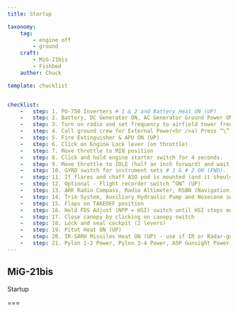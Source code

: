 ```yaml
---
title: Startup

taxonomy:
    tag:
        - engine off
        - ground
    craft:
        - MiG-21bis
        - Fishbed
    author: Chuck

template: chucklist


checklist:
    -   step: 1. PO-750 Inverters # 1 & 2 and Battery Heat ON (UP)
    -   step: 2. Battery, DC Generator ON, AC Generator Ground Power ON, Fuel Pump Switch # 1, 2 & 3 ON (FWD)
    -   step: 3. Turn on radio and set frequency to airfield tower freq (Check briefing or mission editor to find which channel to use).
    -   step: 4. Call ground crew for External Power<br />a) Press “\” (intercomm switch) and “F8” to select ground crew<br />b) Select “Ground Electric Power” by pressing “F2”<br />c) Select “ON” by pressing “F1” to turn on ground power
    -   step: 5. Fire Extinguisher & APU ON (UP)
    -   step: 6. Click on Engine Lock lever (on throttle)
    -   step: 7. Move throttle to MIN position
    -   step: 8. Click and hold engine starter switch for 4 seconds.
    -   step: 9. Move throttle to IDLE (half an inch forward) and wait for RPM to reach a minimum of 35 %. Process may take up to 45 seconds. 
    -   step: 10. GYRO switch for instrument sets # 1 & # 2 ON (FWD).
    -   step: 11. If flares and chaff ASO pod is mounted (and it should be since it is the standard equipment for any combat mission), set JATO (SPRD) Start & Jettison system switches “ON” (FWD)
    -   step: 12. Optional - Flight recorder switch “ON” (UP)
    -   step: 13. ARK Radio Compass, Radio Altimeter, RSBN (Navigation System), GIRO (KPP = ADI = Attitude Indicator), FDS (NPP = HSI = Horizontal Situation Indicator), AP (SAU = Auto-pilot), AP Pitch (Auto-pilot pitch) ON (UP)
    -   step: 14. Trim System, Auxiliary Hydraulic Pump and Nosecone switch ON (FWD)
    -   step: 15. Flaps on TAKEOFF position
    -   step: 16. Hold FDS Adjust (NPP = HSI) switch until HSI stops moving (magnetic compass is aligned). 
    -   step: 17. Close canopy by clicking on canopy switch
    -   step: 18. Lock and seal cockpit (2 levers)
    -   step: 19. Pitot Heat ON (UP)
    -   step: 20. IR-SARH Missiles Heat ON (UP) - use if IR or Radar-guided missiles are equipped
    -   step: 21. Pylon 1-2 Power, Pylon 3-4 Power, ASP Gunsight Power, SRZO IFF ON (UP)
---
```


## MiG-21bis 
Startup

===
  
